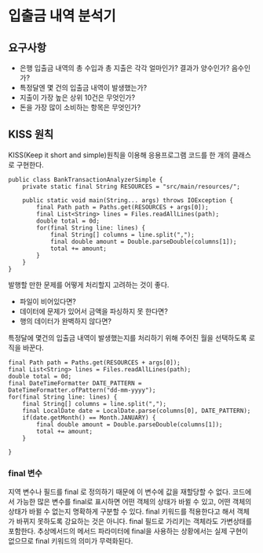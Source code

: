 # 입출금 내역 분석기
## 요구사항
- 은행 입출금 내역의 총 수입과 총 지출은 각각 얼마인가? 결과가 양수인가? 음수인가?
- 특정달엔 몇 건의 입출금 내역이 발생했는가?
- 지출이 가장 높은 상위 10건은 무엇인가?
- 돈을 가장 많이 소비하는 항목은 무엇인가?

## KISS 원칙
KISS(Keep it short and simple)원칙을 이용해 응용프로그램 코드를 한 개의 클래스로 구현한다.

```
public class BankTransactionAnalyzerSimple {
    private static final String RESOURCES = "src/main/resources/";

    public static void main(String... args) throws IOException {
        final Path path = Paths.get(RESOURCES + args[0]);
        final List<String> lines = Files.readAllLines(path);
        double total = 0d;
        for(final String line: lines) {
            final String[] columns = line.split(",");
            final double amount = Double.parseDouble(columns[1]);
            total += amount;
        }
    }
}
```
발행할 만한 문제를 어떻게 처리할지 고려하는 것이 좋다.
- 파일이 비어있다면?
- 데이터에 문제가 있어서 금액을 파싱하지 못 한다면?
- 행의 데이터가 완벽하지 않다면?

특정달에 몇건의 입출금 내역이 발생했는지를 처리하기 위해 주어진 월을 선택하도록 로직을 바꾼다.

```
final Path path = Paths.get(RESOURCES + args[0]);
final List<String> lines = Files.readAllLines(path);
double total = 0d;
final DateTimeFormatter DATE_PATTERN = DateTimeFormatter.ofPattern("dd-mm-yyyy");
for(final String line: lines) {
    final String[] columns = line.split(",");
    final LocalDate date = LocalDate.parse(columns[0], DATE_PATTERN);
    if(date.getMonth() == Month.JANUARY) {
        final double amount = Double.parseDouble(columns[1]);
        total += amount;
    }
    
}
```

### final 변수
지역 변수나 필드를 final 로 정의하기 때문에 이 변수에 값을 재할당할 수 없다.
코드에서 가능한 많은 변수를 final로 표시하면 어떤 객체의 상태가 바뀔 수 있고, 어떤 객체의 상태가 바뀔 수 없는지 명확하게 구분할 수 있다.
final 키워드를 적용한다고 해서 객체가 바뀌지 못하도록 강요하는 것은 아니다. final 필드로 가리키는 객체라도 가변상태를 포함한다.
추상메서드의 메서드 파라미터에 final을 사용하는 상황에서는 실제 구현이 없으므로 final 키워드의 의미가 무력화된다.
